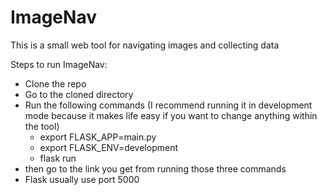 # ImageNav
This is a small web tool for navigating images and collecting data

Steps to run ImageNav:

- Clone the repo
- Go to the cloned directory
- Run the following commands (I recommend running it in development mode because it makes life easy if you want to change anything within the tool)
  - export FLASK_APP=main.py
  - export FLASK_ENV=development
  - flask run
- then go to the link you get from running those three commands
- Flask usually use port 5000

